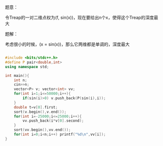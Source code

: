 题意：

令Treap的一对二维点权为\(f, sin(x)\)，现在要给出n个x，使得这个Treap的深度最大

题解：

考虑很小的时候，\(x = sin(x)\)，那么它两维都是单调的，深度最大

```c++

#include <bits/stdc++.h>
#define P pair<double,int>
using namespace std;

int main(){
    int n;
    cin>>n;
    vector<P> v; vector<int> vv;
    for(int i=1;i<=50000;i++){
        if(sin(i)>0) v.push_back(P(sin(i),i));
    }
    double t=v[0].first;
    sort(v.begin(),v.end());
    for(int i=-25000;i<=25000;i++){
        vv.push_back(i*v[0].second);
    }
    sort(vv.begin(),vv.end());
    for(int i=0;i<n;i++) printf("%d\n",vv[i]);
}

```

